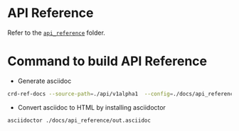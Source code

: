# API Reference

Refer to the [`api_reference`](./api_reference/out.html) folder.

# Command to build API Reference

- Generate asciidoc 

```sh
crd-ref-docs --source-path=./api/v1alpha1  --config=./docs/api_reference/config.yaml --output-path=./docs/api_reference
```

- Convert asciidoc to HTML by installing asciidoctor

```sh
asciidoctor ./docs/api_reference/out.asciidoc
```